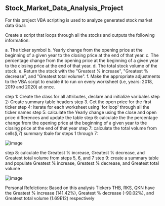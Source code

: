 Stock_Market_Data_Analysis_Project
----------------------------------
For this project VBA scripting is used to analyze generated stock market data
Goal:

Create a script that loops through all the stocks and outputs the following information:

 a. The ticker symbol
 b. Yearly change from the opening price at the beginning of a given year to the closing price at the end of that year.
 c. The percentage change from the opening price at the beginning of a given year to the closing price at the end of that year.
 d. The total stock volume of the stock. 
 e. Return the stock with the "Greatest % increase", "Greatest % decrease", and "Greatest total volume". 
 f. Make the appropriate adjustments to the VBA script to enable it to run on every worksheet (i.e, years: 2018, 2019 and 2020) at once.
      
 step 1: Create the class for all attributes, declare and initialize varibales
 step 2: Create summary table headers
 step 3. Get the open price for the first ticker
 step 4: Iterate for each worksheet using 'for loop' through all the ticker names
 step 5: calculate the Yearly change using the close and open price  differences and update the table
 step 6: calculate the the percentage change from the opening price at the beginning of a given year to the closing price at the end of that year
 step 7: calculate the total volume from cells(i,7)
 summary tbale for steps 1 through 7:


  ![image](https://user-images.githubusercontent.com/118146659/227642324-02bb9942-8f16-4772-b7ff-74d215bf3602.png)

  step 8: calculate the Greatest % increase, Greatest % decrease, and Greatest total volume from steps 5, 6, and 7
  step 9: create a summary table and populate Greatest % increase, Greatest % decrease, and Greatest total volume
     
   ![image](https://user-images.githubusercontent.com/118146659/227643977-418e83db-748f-430b-a3df-cb8321f1ba83.png)

   Personal Refelctions:
   Based on this analysis Tickers THB, RKS, QKN have the Greatest % increase (141.42%), Greatest % decrease (-90.02%), and Greatest total volume (1.69E12)           respectively

  
